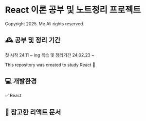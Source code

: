 # React 이론 공부 및 노트정리 프로젝트

Copyright 2025. Me All rights reserved.

## 🕰️ 공부 및 정리 기간

첫 시작 24.11 ~ ing
복습 및 정리기간 24.02.23 ~

This repository was created to study React 💙

## 💻 개발환경

✅ React

## 📌 참고한 리액트 문서
